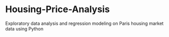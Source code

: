 # Housing-Price-Analysis
Exploratory data analysis and regression modeling on Paris housing market data using Python
